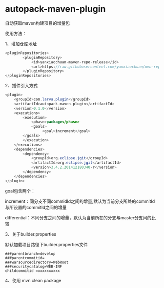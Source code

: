 # autopack-maven-plugin
自动获取maven构建项目的增量包

使用方法：

1、增加仓库地址

```java
<pluginRepositories>
       	<pluginRepository>
            <id>yanxiaochuan-maven-repo-release</id>
       		<url>https://raw.githubusercontent.com/yanxiaochuan/mvn-repo/release</url>
       	</pluginRepository>
</pluginRepositories>
```

2、插件引入方式

```java 
<plugin>
    <groupId>com.larva.plugin</groupId>
    <artifactId>autopack-maven-plugin</artifactId>
    <version>0.1.0</version>
    <executions>
    	<execution>
    		<phase>package</phase>
    		<goals>
    		     <goal>increment</goal>
   		</goals>
    	</execution>
    </executions>
    <dependencies>
    	<dependency>
    		<groupId>org.eclipse.jgit</groupId>
    		<artifactId>org.eclipse.jgit</artifactId>
    		<version>3.4.2.201412180340-r</version>
    	</dependency>
    </dependencies>
</plugin>
```

goal包含两个：

increment：同分支不同commidId之间的增量,默认为当前分支所处的commitId与所设置的commitId之间的增量

differential：不同分支之间的增量，默认为当前所在的分支与master分支间的比较

3、关于builder.properties

默认加载项目路径下builder.properties文件

```properties
###parentbranch=develop
###parentcommitid=
###warsourcedirectory=WebRoot
###securitycatalog=WEB-INF
childcommitid =xxxxxxxxxx
```
4、使用
mvn clean package
